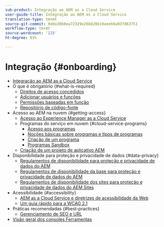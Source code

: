 ```yaml
---
sub-product: Integração ao AEM as a Cloud Service
user-guide-title: Integração ao AEM as a Cloud Service
translation-type: tm+mt
source-git-commit: 9dda30b0ea72329e26b820b19aeeb6a03f863751
workflow-type: tm+mt
source-wordcount: '133'
ht-degree: 93%

---
```



# Integração {#onboarding}

+ [Integração ao AEM as a Cloud Service](/help/onboarding/home.md)
+ O que é obrigatório {#what-is-required}
   + [Direitos de acesso concedidos](what-is-required/access-rights-granted.md)
   + [Adicionar usuários e funções](what-is-required/add-users-roles.md)
   + [Permissões baseadas em função](what-is-required/role-based-permissions.md)
   + [Repositório de código-fonte](what-is-required/source-code-repository.md)
+ Acesso ao AEM na nuvem {#getting-access}
   + [Acesso ao Experience Manager as a Cloud Service](getting-access-to-aem-in-cloud/navigation.md)
   + Programas do serviço em nuvem {#cloud-service-programs}
      + [Acesso aos programas](getting-access-to-aem-in-cloud/first-time-login.md)
      + [Noções básicas sobre programas e tipos de programas](getting-access-to-aem-in-cloud/understand-program-types.md)
      + [Criação de um programa](getting-access-to-aem-in-cloud/creating-a-program.md)
      + [Programas Sandbox](getting-access-to-aem-in-cloud/sandbox-programs.md)
   + [Criação de um projeto de aplicativo AEM](getting-access-to-aem-in-cloud/creating-aem-application-project.md)
+ Disponibilidade para proteção e privacidade de dados {#data-privacy}
   + [Regulamentos de disponibilidade para proteção e privacidade de dados do AEM](data-privacy-and-protection-readiness/aem-readiness.md)
   + [Regulamentos de disponibilidade da base para proteção e privacidade de dados do AEM](data-privacy-and-protection-readiness/foundation-readiness.md)
   + [Regulamentos de disponibilidade dos sites para proteção e privacidade de dados do AEM Sites](data-privacy-and-protection-readiness/sites-readiness.md)
+ Acessibilidade {#accessibility}
   + [AEM as a Cloud Service e diretrizes de acessibilidade da Web](accessibility/web-accessibility.md)
   + [Um guia rápido para a WCAG 2.1](accessibility/quick-guide-wcag.md)
+ Práticas recomendadas   {#best-practices}
   + [Gerenciamento de SEO e URL](best-practices/seo-and-url-management.md)
+ [Visão geral dos consoles Ferramentas](tools-consoles.md)
